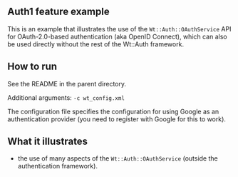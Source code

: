Auth1 feature example
---------------------

This is an example that illustrates the use of the
`Wt::Auth::OAuthService` API for OAuth-2.0-based authentication (aka
OpenID Connect), which can also be used directly without the rest of
the Wt::Auth framework.

How to run
----------

See the README in the parent directory.

Additional arguments: `-c wt_config.xml`

The configuration file specifies the configuration for using Google as
an authentication provider (you need to register with Google for this to
work).

What it illustrates
-------------------

- the use of many aspects of the `Wt::Auth::OAuthService` (outside the
  authentication framework).
